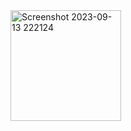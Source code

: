 <img width="177" alt="Screenshot 2023-09-13 222124" src="https://github.com/sevvalatalay/Web_Calismalarim/assets/128740214/f9427856-e4db-40b0-99dc-3d42a71aa007">

